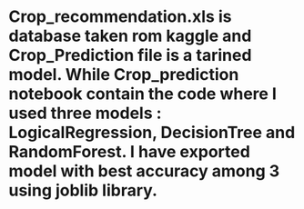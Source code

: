 # Crop_recommendation.xls is database taken rom kaggle and Crop_Prediction file is a tarined model. While Crop_prediction notebook contain the code where I used three models : LogicalRegression, DecisionTree and RandomForest. I have exported model with best accuracy among 3 using joblib library. 
